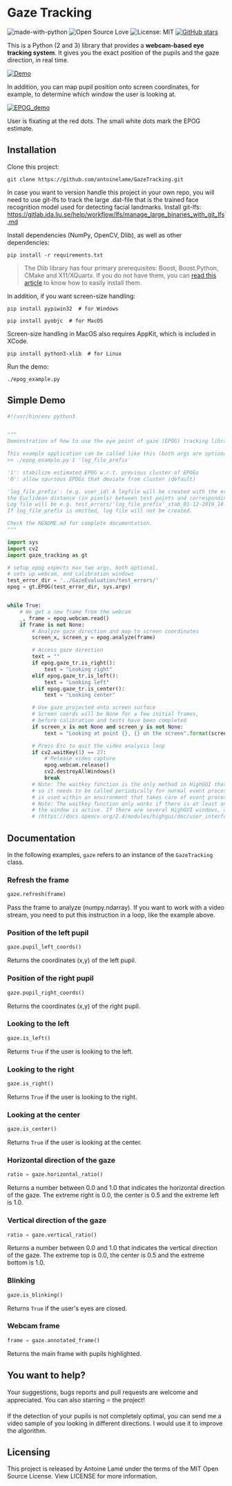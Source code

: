 # Gaze Tracking

![made-with-python](https://img.shields.io/badge/Made%20with-Python-1f425f.svg)
![Open Source Love](https://badges.frapsoft.com/os/v1/open-source.svg?v=103)
![License: MIT](https://img.shields.io/badge/License-MIT-yellow.svg)
[![GitHub stars](https://img.shields.io/github/stars/antoinelame/GazeTracking.svg?style=social)](https://github.com/antoinelame/GazeTracking/stargazers)

This is a Python (2 and 3) library that provides a **webcam-based eye tracking system**. It gives you the exact position of the pupils and the gaze direction, in real time.

[![Demo](https://i.imgur.com/WNqgQkO.gif)](https://youtu.be/YEZMk1P0-yw)

In addition, you can map pupil position onto screen coordinates, for example, to determine which window the user is looking at.

[![EPOG_demo](https://i.imgur.com/8LxBNQE.gif)](https://i.imgur.com/8LxBNQE.gif)

User is fixating at the red dots. The small white dots mark the EPOG estimate.
## Installation

Clone this project:

```
git clone https://github.com/antoinelame/GazeTracking.git
```

In case you want to version handle this project in your own repo, you will need to use git-lfs to track the large .dat-file 
that is the trained face recognition model used for detecting facial landmarks. 
Install git-lfs: https://gitlab.ida.liu.se/help/workflow/lfs/manage_large_binaries_with_git_lfs.md

Install dependencies (NumPy, OpenCV, Dlib), as well as other dependencies:

```
pip install -r requirements.txt
```

> The Dlib library has four primary prerequisites: Boost, Boost.Python, CMake and X11/XQuartx. If you do not have them, you can [read this article](https://www.pyimagesearch.com/2017/03/27/how-to-install-dlib/) to know how to easily install them.

In addition, if you want screen-size handling:
```
pip install pypiwin32  # for Windows
```
```
pip install pyobjc  # for MacOS
```
Screen-size handling in MacOS also requires AppKit, which is included in XCode.
```
pip install python3-xlib  # for Linux
```

Run the demo:

```
./epog_example.py
```

## Simple Demo

```python
#!/usr/bin/env python3


"""
Demonstration of how to use the eye point of gaze (EPOG) tracking library.

This example application can be called like this (both args are optional):
>> ./epog_example.py 1 'log_file_prefix'

'1': stabilize estimated EPOG w.r.t. previous cluster of EPOGs
'0': allow spurious EPOGs that deviate from cluster (default)

'log_file_prefix': (e.g. user_id) A logfile will be created with the errors, i.e.
the Euclidean distance (in pixels) between test points and corresponding estimated EPOGs.
Log file will be e.g. test_errors/'log_file_prefix'_stab_01-12-2019_18.36.44.txt
If log_file_prefix is omitted, log file will not be created.

Check the README.md for complete documentation.
"""

import sys
import cv2
import gaze_tracking as gt

# setup_epog expects max two args, both optional,
# sets up webcam, and calibration windows
test_error_dir = '../GazeEvaluation/test_errors/'
epog = gt.EPOG(test_error_dir, sys.argv)


while True:
    # We get a new frame from the webcam
    _, frame = epog.webcam.read()
    if frame is not None:
        # Analyze gaze direction and map to screen coordinates
        screen_x, screen_y = epog.analyze(frame)

        # Access gaze direction
        text = ""
        if epog.gaze_tr.is_right():
            text = "Looking right"
        elif epog.gaze_tr.is_left():
            text = "Looking left"
        elif epog.gaze_tr.is_center():
            text = "Looking center"

        # Use gaze projected onto screen surface
        # Screen coords will be None for a few initial frames,
        # before calibration and tests have been completed
        if screen_x is not None and screen_y is not None:
            text = "Looking at point {}, {} on the screen".format(screen_x, screen_y)

        # Press Esc to quit the video analysis loop
        if cv2.waitKey(1) == 27:
            # Release video capture
            epog.webcam.release()
            cv2.destroyAllWindows()
            break
        # Note: The waitkey function is the only method in HighGUI that can fetch and handle events,
        # so it needs to be called periodically for normal event processing unless HighGUI
        # is used within an environment that takes care of event processing.
        # Note: The waitkey function only works if there is at least one HighGUI window created and
        # the window is active. If there are several HighGUI windows, any of them can be active.
        # (https://docs.opencv.org/2.4/modules/highgui/doc/user_interface.html)

```

## Documentation

In the following examples, `gaze` refers to an instance of the `GazeTracking` class.

### Refresh the frame

```python
gaze.refresh(frame)
```

Pass the frame to analyze (numpy.ndarray). If you want to work with a video stream, you need to put this instruction in a loop, like the example above.

### Position of the left pupil

```python
gaze.pupil_left_coords()
```

Returns the coordinates (x,y) of the left pupil.

### Position of the right pupil

```python
gaze.pupil_right_coords()
```

Returns the coordinates (x,y) of the right pupil.

### Looking to the left

```python
gaze.is_left()
```

Returns `True` if the user is looking to the left.

### Looking to the right

```python
gaze.is_right()
```

Returns `True` if the user is looking to the right.

### Looking at the center

```python
gaze.is_center()
```

Returns `True` if the user is looking at the center.

### Horizontal direction of the gaze

```python
ratio = gaze.horizontal_ratio()
```

Returns a number between 0.0 and 1.0 that indicates the horizontal direction of the gaze. The extreme right is 0.0, the center is 0.5 and the extreme left is 1.0.

### Vertical direction of the gaze

```python
ratio = gaze.vertical_ratio()
```

Returns a number between 0.0 and 1.0 that indicates the vertical direction of the gaze. The extreme top is 0.0, the center is 0.5 and the extreme bottom is 1.0.

### Blinking

```python
gaze.is_blinking()
```

Returns `True` if the user's eyes are closed.

### Webcam frame

```python
frame = gaze.annotated_frame()
```

Returns the main frame with pupils highlighted.

## You want to help?

Your suggestions, bugs reports and pull requests are welcome and appreciated. You can also starring ⭐️ the project!

If the detection of your pupils is not completely optimal, you can send me a video sample of you looking in different directions. I would use it to improve the algorithm.

## Licensing

This project is released by Antoine Lamé under the terms of the MIT Open Source License. View LICENSE for more information.
